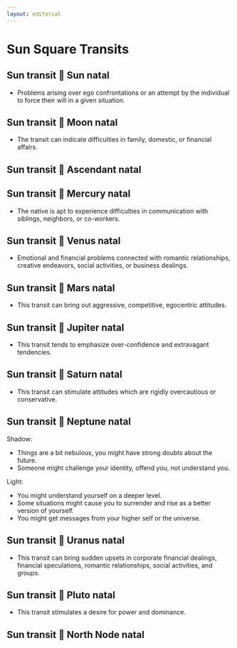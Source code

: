 ```yaml
---
layout: editorial
---
```


# Sun Square Transits

## Sun transit 🔲 Sun natal&#x20;

* Problems arising over ego confrontations or an attempt by the individual to force their will in a given situation.

## Sun transit 🔲 Moon natal

* The transit can indicate difficulties in family, domestic, or financial affairs.

## Sun transit 🔲 Ascendant natal



## Sun transit 🔲 Mercury natal

* The native is apt to experience difficulties in communication with siblings, neighbors, or co-workers.

## Sun transit 🔲 Venus natal

* Emotional and financial problems connected with romantic relationships, creative endeavors, social activities, or business dealings.

## Sun transit 🔲 Mars natal

* This transit can bring out aggressive, competitive, egocentric attitudes.

## Sun transit 🔲 Jupiter natal

* This transit tends to emphasize over-confidence and extravagant tendencies.

## Sun transit 🔲 Saturn natal

* This transit can stimulate attitudes which are rigidly overcautious or conservative.

## Sun transit 🔲 Neptune natal

Shadow:

* Things are a bit nebulous, you might have strong doubts about the future.
* Someone might challenge your identity, offend you, not understand you.

Light:

* You might understand yourself on a deeper level.
* Some situations might cause you to surrender and rise as a better version of yourself.
* You might get messages from your higher self or the universe.

## Sun transit 🔲 Uranus natal

* This transit can bring sudden upsets in corporate financial dealings, financial speculations, romantic relationships, social activities, and groups.

## Sun transit 🔲 Pluto natal

* This transit stimulates a desire for power and dominance.

## Sun transit 🔲 North Node natal
